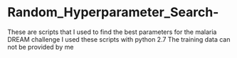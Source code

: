 # Random_Hyperparameter_Search-
These are scripts that I used to find the best parameters for the malaria DREAM challenge
I used these scripts with python 2.7 
The training data can not be provided by me
